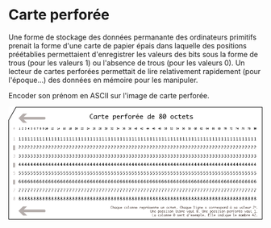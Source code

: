 Carte perforée
==============

Une forme de stockage des données 
permanante 
des ordinateurs primitifs 
prenait la forme d'une carte de papier épais 
dans laquelle 
des positions préétablies 
permettaient d'enregistrer 
les valeurs des bits 
sous la forme de trous (pour les valeurs 1) 
ou l'absence de trous (pour les valeurs 0).
Un lecteur 
de cartes perforées 
permettait 
de lire 
relativement rapidement 
(pour l'époque…) 
des données 
en mémoire 
pour les manipuler.


Encoder son prénom en ASCII 
sur l'image de carte perforée.

![Carte perforée, source: wikimedia](media/carte-perforee.png)
